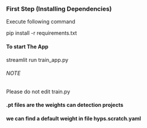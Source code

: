 ### First Step (Installing Dependencies)
Execute following command

pip install -r requirements.txt


#### To start The App 
streamlit run train_app.py



###### NOTE

Please do not edit train.py 


#### .pt files are the weights can detection projects
#### we can find a default weight in file hyps.scratch.yaml
